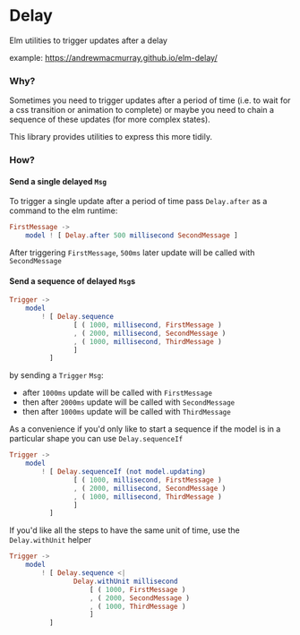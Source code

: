 # Delay

Elm utilities to trigger updates after a delay

example: https://andrewmacmurray.github.io/elm-delay/

### Why?

Sometimes you need to trigger updates after a period of time (i.e. to wait for a css transition or animation to complete) or maybe you need to chain a sequence of these updates (for more complex states).

This library provides utilities to express this more tidily.

### How?

#### Send a single delayed `Msg`

To trigger a single update after a period of time pass `Delay.after` as a command to the elm runtime:

```elm
FirstMessage ->
    model ! [ Delay.after 500 millisecond SecondMessage ]
```

After triggering `FirstMessage`, `500ms` later update will be called with `SecondMessage`

#### Send a sequence of delayed `Msg`s

```elm
Trigger ->
    model
        ! [ Delay.sequence
                [ ( 1000, millisecond, FirstMessage )
                , ( 2000, millisecond, SecondMessage )
                , ( 1000, millisecond, ThirdMessage )
                ]
          ]
```

by sending a `Trigger` `Msg`:

+ after `1000ms` update will be called with `FirstMessage`
+ then after `2000ms` update will be called with `SecondMessage`
+ then after `1000ms` update will be called with `ThirdMessage`


As a convenience if you'd only like to start a sequence if the model is in a particular shape you can use `Delay.sequenceIf`

```elm
Trigger ->
    model
        ! [ Delay.sequenceIf (not model.updating)
                [ ( 1000, millisecond, FirstMessage )
                , ( 2000, millisecond, SecondMessage )
                , ( 1000, millisecond, ThirdMessage )
                ]
          ]
```

If you'd like all the steps to have the same unit of time, use the `Delay.withUnit` helper

```elm
Trigger ->
    model
        ! [ Delay.sequence <|
                Delay.withUnit millisecond
                    [ ( 1000, FirstMessage )
                    , ( 2000, SecondMessage )
                    , ( 1000, ThirdMessage )
                    ]
          ]
```

